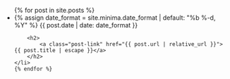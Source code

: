 ---
---
<ul class="post-list">
    {% for post in site.posts %}
    <li>
        {% assign date_format = site.minima.date_format | default: "%b %-d, %Y" %}
        <span class="post-meta">{{ post.date | date: date_format }}</span>

        <h2>
            <a class="post-link" href="{{ post.url | relative_url }}">{{ post.title | escape }}</a>
        </h2>
    </li>
    {% endfor %}
</ul>
